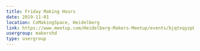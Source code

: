 ```yaml
---
title: Friday Making Hours
date: 2019-11-01
location: CoMakingSpace, Heidelberg
link: https://www.meetup.com/Heidelberg-Makers-Meetup/events/bjqtxqyzpbcb/
usergroup: makershd
type: usergroup
---
```

